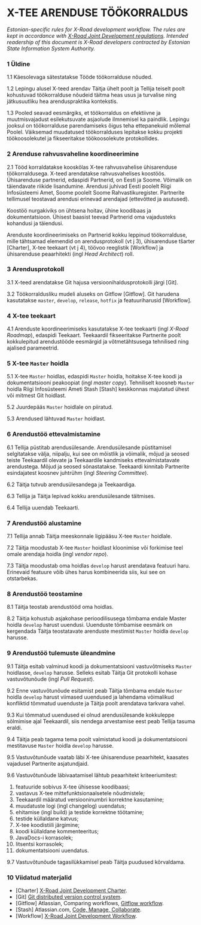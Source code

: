 # X-TEE ARENDUSE TÖÖKORRALDUS

*Estonian-specific rules for X-Road development workflow. The rules are kept in accordance with [X-Road Joint Development regulations](https://github.com/vrk-kpa/xroad-joint-development). Intended readership of this document is X-Road developers contracted by Estonian State Information System Authority.*

### 1	Üldine

1.1	Käesolevaga sätestatakse Tööde töökorralduse nõuded.

1.2	Lepingu alusel X-teed arendav Täitja ühelt poolt ja Tellija teiselt poolt kohustuvad töökorralduse nõudeid täitma heas usus ja turvalise ning jätkusuutliku hea arenduspraktika kontekstis.

1.3	Pooled seavad eesmärgiks, et töökorraldus on efektiivne ja muutmisvajadust esilekutsuvate asjaolude ilmnemisel ka paindlik. Lepingu jooksul on töökorralduse parendamiseks õigus teha ettepanekuid mõlemal Poolel. Väiksemad muudatused töökorralduses lepitakse kokku projekti töökoosolekutel ja fikseeritakse töökoosolekute protokollides.

### 2	Arenduse rahvusvaheline koordineerimine

2.1	Tööd korraldatakse kooskõlas X-tee rahvusvahelise ühisarenduse töökorraldusega.
X-teed arendatakse rahvusvahelises koostöös. Ühisarenduse partnerid, edaspidi Partnerid, on Eesti ja Soome. Võimalik on täiendavate riikide lisandumine. Arendusi juhivad Eesti poolelt Riigi Infosüsteemi Amet, Soome poolelt Soome Rahvastikuregister. Partnerite tellimusel teostavad arendusi erinevad arendajad (ettevõtted ja asutused).

Koostöö nurgakiviks on ühtsena hoitav, ühine koodibaas ja dokumentatsioon. Ühisest baasist teevad Partnerid oma vajadusteks kohandusi ja täiendusi.

Arenduste koordineerimiseks on Partnerid kokku leppinud töökorralduse, mille tähtsamad elemendid on arendusprotokoll (vt j 3), ühisarenduse tšarter [Charter], X-tee teekaart (vt j 4), töövoo reeglistik [Workflow] ja ühisarenduse peaarhitekti (ingl *Head Architect*) roll.

### 3	Arendusprotokoll

3.1	X-teed arendatakse Git hajusa versioonihaldusprotokolli järgi [Git].

3.2	Töökorraldusliku mudeli aluseks on Gitflow [Gitflow]. Git harudena kasutatakse `master`, `develop`, `release`, `hotfix` ja featuuriharusid [Workflow].

### 4	X-tee teekaart

4.1	Arenduste koordineerimiseks kasutatakse X-tee teekaarti (ingl *X-Road Roadmap*), edaspidi Teekaart. Teekaardil fikseeritakse Partnerite poolt kokkulepitud arendustööde eesmärgid ja võtmetähtsusega tehnilised ning ajalised parameetrid.

### 5	X-tee `Master` hoidla

5.1	X-tee `Master` hoidlas, edaspidi `Master` hoidla, hoitakse X-tee koodi ja dokumentatsiooni peakoopiat (ingl *master copy*). Tehniliselt koosneb `Master` hoidla Riigi Infosüsteemi Ameti Stash [Stash] keskkonnas majutatud ühest või mitmest Git hoidlast.

5.2	Juurdepääs `Master` hoidlale on piiratud.

5.3	Arendused lähtuvad `Master` hoidlast.

### 6	Arendustöö ettevalmistamine

6.1	Tellija püstitab arendusülesande.
Arendusülesande püstitamisel selgitatakse välja, niipalju, kui see on mõistlik ja võimalik, mõjud ja seosed teiste Teekaardil olevate ja Teekaardile kandmiseks ettevalmistatavate arendustega. Mõjud ja seosed sõnastatakse. Teekaardi kinnitab Partnerite esindajatest koosnev juhtrühm (ingl *Steering Committee*).

6.2	Täitja tutvub arendusülesandega ja Teekaardiga.

6.3	Tellija ja Täitja lepivad kokku arendusülesande täitmises.

6.4	Tellija uuendab Teekaarti.

### 7	Arendustöö alustamine

7.1	Tellija annab Täitja meeskonnale ligipääsu X-tee `Master` hoidlale.

7.2	Täitja moodustab X-tee `Master` hoidlast kloonimise või forkimise teel omale arendaja hoidla (ingl *vendor repo*).

7.3	Täitja moodustab oma hoidlas `develop` harust arendatava featuuri haru. Erinevaid featuure võib ühes harus kombineerida siis, kui see on otstarbekas.

### 8	Arendustöö teostamine

8.1	Täitja teostab arendustööd oma hoidlas.

8.2	Täitja kohustub asjakohase perioodilisusega tõmbama endale Master hoidla `develop` harust uuendusi.
Uuenduste tõmbamise eesmärk on kergendada Täitja teostatavate arenduste mestimist `Master` hoidla `develop` harusse.

### 9	Arendustöö tulemuste üleandmine

9.1	Täitja esitab valminud koodi ja dokumentatsiooni vastuvõtmiseks `Master` hoidlasse, `develop` harusse. Selleks esitab Täitja Git protokolli kohase vastuvõtunõude (ingl *Pull Request*).

9.2	Enne vastuvõtunõude esitamist peab Täitja tõmbama endale `Master` hoidla `develop` harust viimased uuendused ja lahendama võimalikud konfliktid tõmmatud uuenduste ja Täitja poolt arendatava tarkvara vahel.

9.3	Kui tõmmatud uuendused ei olnud arendusülesande kokkuleppe sõlmimise ajal Teekaardil, siis nendega arvestamise eest peab Tellija tasuma eraldi.

9.4	Täitja peab tagama tema poolt valmistatud koodi ja dokumentatsiooni mestitavuse `Master` hoidla `develop` harusse.

9.5	Vastuvõtunõude vaatab läbi X-tee ühisarenduse peaarhitekt, kaasates vajadusel Partnerite asjatundjaid.

9.6	Vastuvõtunõude läbivaatamisel lähtub peaarhitekt kriteeriumitest:

1.	featuuride sobivus X-tee ühisesse koodibaasi;
2.	vastavus X-tee mittefunktsionaalsetele nõudmistele;
3.	Teekaardil määratud versiooninumbri korrektne kasutamine;
4.	muudatuste logi (ingl changelog) uuendatus;
5.	ehitamise (ingl build) ja testide korrektne töötamine;
6.	testide küllaldane katvus;
7.	X-tee koodistiili järgimine;
8.	koodi küllaldane kommenteeritus;
9.	JavaDocs-i korrasolek;
10.	litsentsi korrasolek;
11.	dokumentatsiooni uuendatus.

9.7	Vastuvõtunõude tagasilükkamisel peab Täitja puudused kõrvaldama.

### 10	Viidatud materjalid

- [Charter] 	[X-Road Joint Development Charter](https://github.com/vrk-kpa/xroad-joint-development/blob/master/CHARTER.md).
- [Git] 	[Git distributed version control system](https://git-scm.com/). 
- [Gitflow] 	Atlassian, Comparing workflows, [Gitflow workflow](https://www.atlassian.com/git/tutorials/comparing-workflows/gitflow-workflow).
- [Stash] 	Atlassian.com, [Code, Manage, Collaborate](https://www.atlassian.com/software/bitbucket).
- [Workflow] 	[X-Road Joint Development Workflow](https://github.com/e-gov/Open-Workflow/blob/master/WORKFLOW.md).
